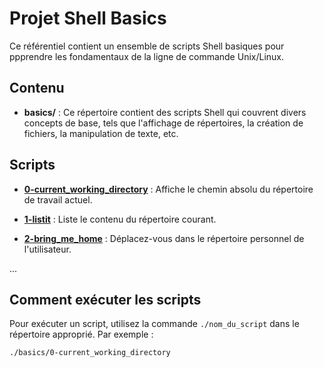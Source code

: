 # Projet Shell Basics

Ce référentiel contient un ensemble de scripts Shell basiques pour ppprendre les fondamentaux de la ligne de commande Unix/Linux.



## Contenu


- **basics/** : Ce répertoire contient des scripts Shell qui couvrent divers concepts de base, tels que l'affichage de répertoires, la création de fichiers, la manipulation de texte, etc.



## Scripts

- [**0-current_working_directory**](basics/0-current_working_directory) : Affiche le chemin absolu du répertoire de travail actuel.

- [**1-listit**](basics/1-listit) : Liste le contenu du répertoire courant.

- [**2-bring_me_home**](basics/2-bring_me_home) : Déplacez-vous dans le répertoire personnel de l'utilisateur.

...

## Comment exécuter les scripts

Pour exécuter un script, utilisez la commande `./nom_du_script` dans le répertoire approprié. Par exemple :

```bash
./basics/0-current_working_directory
